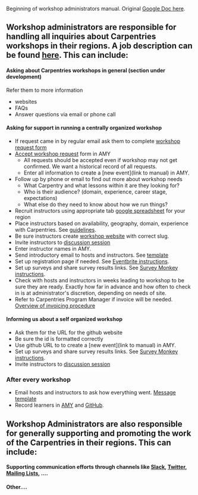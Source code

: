 Beginning of workshop administrators manual.  Original [Google Doc here](https://docs.google.com/document/d/1TY_AeJFzAe2UCNFTOu9hK3jfOqq3mD-x1RAYCkohDtQ/edit).

## Workshop administrators are responsible for handling all inquiries about Carpentries workshops in their regions. A job description can be found [here](#). This can include:

#### Asking about Carpentries workshops in general (section under development)
Refer them to more information
* websites
* FAQs
* Answer questions via email or phone call

#### Asking for support in running a centrally organized workshop
* If request came in by regular email ask them to complete [workshop request form](#) 
* [Accept workshop request](#) form in AMY
    * All requests should be accepted even if workshop may not get confirmed.  We want a historical record of all requests.
    * Enter all information to create a [new event](link to manual) in AMY.
* Follow up by phone or email to find out more about workshop needs
    * What Carpentry and what lessons within it are they looking for?
    * Who is their audience? (domain, experience, career stage, expectations)
    * What else do they need to know about how we run things?
* Recruit instructors using appropriate tab [google spreadsheet](#) for your region
* Place instructors based on availability, geography, domain, experience with Carpentries. See [guidelines](#).
* Be sure instructors create [workshop website](#) with correct slug.
* Invite instructors to [discussion session](#)
* Enter instructor names in AMY.
* Send introductory email to hosts and instructors.  See [template](#)
* Set up registration page if needed.  See [Eventbrite instructions](#).
* Set up surveys and share survey results links.  See [Survey Monkey instructions](#).
* Check with hosts and instructors in weeks leading to workshop to be sure they are ready. Exactly how far in advance and how often to check in is at administrator's discretion, depending on needs of site.
* Refer to Carpentries Program Manager if invoice will be needed. [Overview of invoicing procedure](#)

#### Informing us about a self organized workshop
* Ask them for the URL for the github website 
* Be sure the id is formatted correctly
* Use github URL to to create a [new event](link to manual) in AMY.
* Set up surveys and share survey results links.  See [Survey Monkey instructions](#).
* Invite instructors to [discussion session](#)

### After every workshop
* Email hosts and instructors to ask how everything went. [Message template](#)
* Record learners in [AMY](#) and [GitHub](#).

## Workshop Administrators are also responsible for generally supporting and promoting the work of the Carpentries in their regions.  This can include:

#### Supporting communication efforts through channels like [Slack](#), [Twitter](#), [Mailing Lists](#), ....
#### Other....











